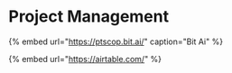 # Project Management

{% embed url="https://ptscop.bit.ai/" caption="Bit Ai" %}

{% embed url="https://airtable.com/" %}



